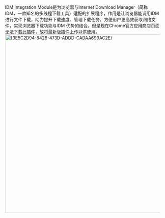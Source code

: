 IDM Integration Module是为浏览器与Internet Download Manager（简称IDM，一款知名的多线程下载工具）适配的扩展程序，作用是让浏览器能调用IDM进行文件下载，助力提升下载速度、管理下载任务，方便用户更高效获取网络文件，实现浏览器下载功能与IDM 优势的结合。但是现在Chrome官方应用商店页面无法下载此插件，故将最新版插件上传以供使用。
<img width="827" height="581" alt="{3E5C2D94-8428-473D-ADDD-CADAA699AC2E}" src="https://github.com/user-attachments/assets/612d124c-aff0-4f60-85f0-0317a35a612c" />
